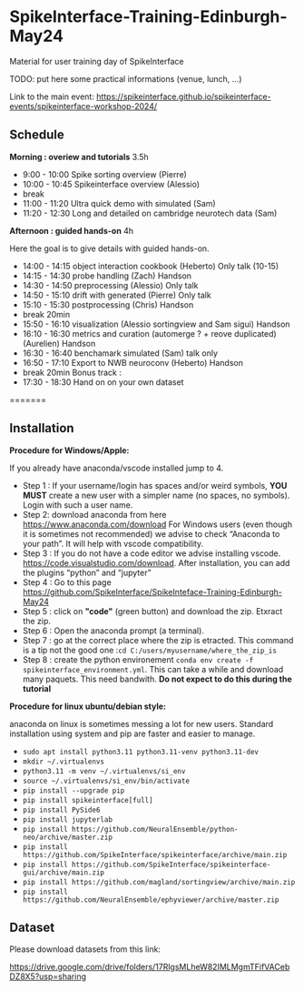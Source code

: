 # SpikeInterface-Training-Edinburgh-May24

Material for user training day of SpikeInterface

TODO: put here some practical informations (venue, lunch, ...)


Link to the main event:
https://spikeinterface.github.io/spikeinterface-events/spikeinterface-workshop-2024/


## Schedule

**Morning : overiew and tutorials** 3.5h

* 9:00 - 10:00 Spike sorting overview (Pierre)
* 10:00 - 10:45 Spikeinterface overview (Alessio)
* break
* 11:00 - 11:20 Ultra quick demo with simulated (Sam)
* 11:20 - 12:30 Long and detailed on cambridge neurotech data (Sam)


**Afternoon : guided hands-on** 4h

Here the goal is to give details with guided hands-on.

* 14:00 - 14:15 object interaction cookbook (Heberto) Only talk (10-15)
* 14:15 - 14:30 probe handling (Zach) Handson
* 14:30 - 14:50 preprocessing (Alessio) Only talk
* 14:50 - 15:10 drift with generated  (Pierre) Only talk
* 15:10 - 15:30 postprocessing (Chris) Handson
* break 20min
* 15:50 - 16:10 visualization (Alessio sortingview and Sam sigui) Handson
* 16:10 - 16:30 metrics and curation (automerge ? + reove duplicated) (Aurelien) Handson
* 16:30 - 16:40 benchamark simulated  (Sam) talk only
* 16:50 - 17:10 Export to NWB neuroconv (Heberto) Handson
* break 20min
Bonus track : 
* 17:30 - 18:30 Hand on on your own dataset


=======


## Installation

**Procedure for Windows/Apple:**

If you already have anaconda/vscode installed jump to 4.

  * Step 1 : If your username/login has spaces and/or weird symbols, **YOU MUST** create
    a new user with a simpler name (no spaces, no symbols). Login with such a user name.
  * Step 2: download anaconda from here https://www.anaconda.com/download
    For Windows users (even though it is sometimes not recommended) we advise to check “Anaconda to your path”.
    It will help with vscode compatibility.
  * Step 3 : If you do not have a code editor we advise installing vscode.
    https://code.visualstudio.com/download.
    After installation, you can add the plugins “python” and “jupyter”
  * Step 4 : Go to this page https://github.com/SpikeInterface/SpikeInteface-Training-Edinburgh-May24
  * Step 5 : click on **"code"** (green button) and download the zip. Etxract the zip.
  * Step 6 : Open the anaconda prompt (a terminal).
  * Step 7 : go at the correct place where the zip is etracted.
    This command is a tip not the good one :`cd C:/users/myusername/where_the_zip_is`
  * Step 8 : create the python environement `conda env create -f spikeinterface_environment.yml`.
    This can take a while and download many paquets. This need bandwith.
    **Do not expect to do this during the tutorial**


**Procedure for linux ubuntu/debian style:**

anaconda on linux is sometimes messing a lot for new users.
Standard installation using system and pip are faster and easier to manage.
  
  * `sudo apt install python3.11 python3.11-venv python3.11-dev`
  * `mkdir ~/.virtualenvs`
  * `python3.11 -m venv ~/.virtualenvs/si_env`
  * `source ~/.virtualenvs/si_env/bin/activate`
  * `pip install --upgrade pip`
  * `pip install spikeinterface[full]`
  * `pip install PySide6`
  * `pip install jupyterlab`
  * `pip install https://github.com/NeuralEnsemble/python-neo/archive/master.zip`
  * `pip install https://github.com/SpikeInterface/spikeinterface/archive/main.zip`
  * `pip install https://github.com/SpikeInterface/spikeinterface-gui/archive/main.zip`
  * `pip install https://github.com/magland/sortingview/archive/main.zip`
  * `pip install https://github.com/NeuralEnsemble/ephyviewer/archive/master.zip`
  


## Dataset

Please download datasets from this link:

https://drive.google.com/drive/folders/17RlgsMLheW82IMLMgmTFifVACebDZ8X5?usp=sharing
